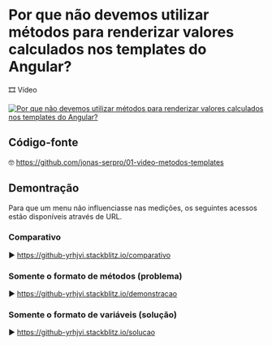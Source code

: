 # Por que não devemos utilizar métodos para renderizar valores calculados nos templates do Angular?

🎞️ Vídeo

[![Por que não devemos utilizar métodos para renderizar valores calculados nos templates do Angular?](https://serprogovbr-my.sharepoint.com/:i:/r/personal/jonas_ruth_serpro_gov_br/Documents/Video%20Thumbs/Sele%C3%A7%C3%A3o_365.png?csf=1&web=1&e=V83pr5)](https://web.microsoftstream.com/video/c1b6d211-0b5d-417e-b7b5-ad844a395ff6 "Por que não devemos utilizar métodos para renderizar valores calculados nos templates do Angular? - Click to Watch!")

## Código-fonte

🤓 https://github.com/jonas-serpro/01-video-metodos-templates

## Demontração

Para que um menu não influenciasse nas medições, os seguintes acessos estão disponíveis através de URL.

### Comparativo

▶️ https://github-yrhjvi.stackblitz.io/comparativo

### Somente o formato de métodos (problema)

▶️ https://github-yrhjvi.stackblitz.io/demonstracao

### Somente o formato de variáveis (solução)

▶️ https://github-yrhjvi.stackblitz.io/solucao
